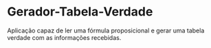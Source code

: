 # Gerador-Tabela-Verdade
Aplicação capaz de ler uma fórmula proposicional e gerar uma tabela verdade com as informações recebidas.
